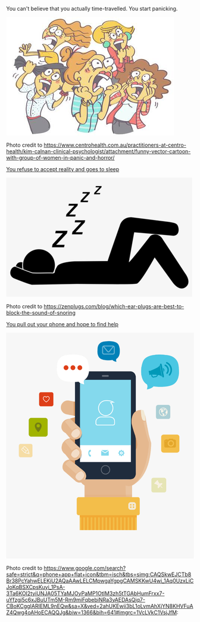 You can't believe that you actually time-travelled. You start panicking.

![Panic](../images/panic.jpg)

Photo credit to https://www.centrohealth.com.au/practitioners-at-centro-health/kim-calnan-clinical-psychologist/attachment/funny-vector-cartoon-with-group-of-women-in-panic-and-horror/

[You refuse to accept reality and goes to sleep](death4.md)

![sleep](../images/sleep.png)

Photo credit to https://zenplugs.com/blog/which-ear-plugs-are-best-to-block-the-sound-of-snoring

[You pull out your phone and hope to find help](death5.md)

![phone](../images/phone.png)

Photo credit to https://www.google.com/search?safe=strict&q=phone+app+flat+icon&tbm=isch&tbs=simg:CAQSkwEJCTb8Br38PcYahwELEKjU2AQaAAwLELCMpwgaYgpgCAMSKKwU4wi_1Aq0UzxLiCJoKqBSXCpsKuyi_1PsA-3Ta6KOI2tyiUNJA05TYaMJOyPaMP1OtIM3zh5tTGAbHumFrxx7-uYfzgj5c6xJBuUTm5M-Rm9miFqbebiNRa3yAEDAsQjq7-CBoKCggIARIEML9nEQw&sa=X&ved=2ahUKEwii3bL1oLvmAhXjYN8KHVFuAZ4Qwg4oAHoECAQQJg&biw=1366&bih=641#imgrc=1VcLVkC1VsjJfM: